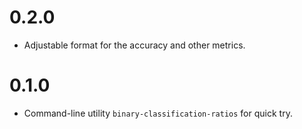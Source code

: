 # 0.2.0

  - Adjustable format for the accuracy and other metrics.


# 0.1.0

  - Command-line utility `binary-classification-ratios` for quick try.
